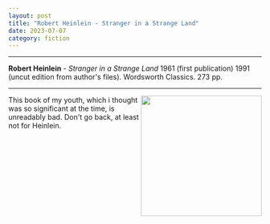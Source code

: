 ```yaml
---
layout: post
title: "Robert Heinlein - Stranger in a Strange Land"
date: 2023-07-07
category: fiction
---
```



***
<b>Robert Heinlein</b> - _Stranger in a Strange Land_ 1961 (first publication) 1991 (uncut edition from author's files). Wordsworth Classics. 273 pp.

***

<img align="right" width="240" src="https://images.squarespace-cdn.com/content/v1/56b7612c8a65e2ee4f2f3549/1620748965288-KQRD8V3AJT3WWRDE5XIV/B6D8501B-59E6-4142-B1B1-D083A2D815CF?format=1500w" alt=""> 

This book of my youth, which i thought was so significant at the time, is unreadably bad.  Don't go back, at least not for Heinlein.  
